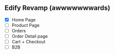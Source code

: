 ## Edify Revamp (awwwwwwwards)

- [x] Home Page
- [ ] Product Page
- [ ] Orders
- [ ] Order Detail page
- [ ] Cart + Checkout
- [ ] B2B

